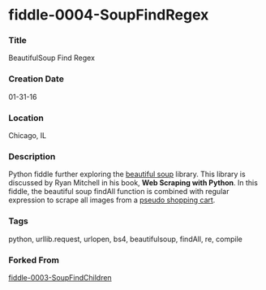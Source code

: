 fiddle-0004-SoupFindRegex
======

### Title

BeautifulSoup Find Regex


### Creation Date

01-31-16


### Location

Chicago, IL


### Description

Python fiddle further exploring the [beautiful soup](http://www.crummy.com/software/BeautifulSoup/) library.
This library is discussed by Ryan Mitchell in his book, **Web Scraping with Python**. In this fiddle, the
beautiful soup findAll function is combined with regular expression to scrape all images from a [pseudo
shopping cart](http://www.pythonscraping.com/pages/page3.html).


### Tags

python, urllib.request, urlopen, bs4, beautifulsoup, findAll, re, compile


### Forked From

[fiddle-0003-SoupFindChildren](../fiddle-0003-SoupFindChildren)
